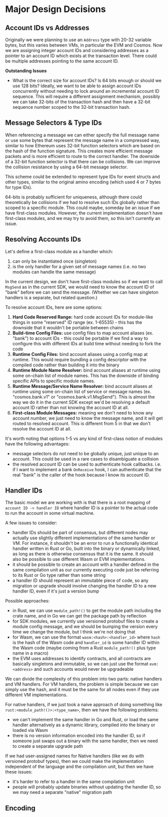 # Major Design Decisions

## Account IDs vs Addresses

Originally we were planning to use an `Address` type with 20-32 variable bytes,
but this varies between VMs, in particular the EVM and Cosmos.
Now we are assigning integer account IDs and considering addresses as a pointer
to an account ID which exists at the transaction level.
There could be multiple addresses pointing to the same account ID.

**Outstanding Issues**
* What is the correct size for account IDs? Is 64 bits enough or should we use 128 bits? Ideally, we want to be able to assign account IDs concurrently without needing to lock around an incremental account ID sequence. This will require a different assignment mechanism, possibly we can take 32-bits of the transaction hash and then have a 32-bit sequence number scoped to the 32-bit transaction hash.

## Message Selectors & Type IDs

When referencing a message we can either specify the full message name or use some bytes that represent the message name in a compressed way, similar to how Ethereum uses 32-bit function selectors which are based on the hash of the function signature.
This creates more efficient message packets
and is more efficient to route to the correct handler.
The downside of a 32-bit function selector is that there can be collisions.
We can improve the collision resistance by using a 64-bit message selector.

This scheme could be extended to represent type IDs for event structs and other types,
similar to the original amino encoding (which used 4 or 7 bytes for type IDs).

64-bits is probably sufficient for uniqueness, although there could theoretically be collisions if we had to resolve such IDs globally rather than scoped to a specific module. This could maybe, someday be an issue if we have first-class modules.
However, the current implementation doesn't have first-class modules, and we may try to avoid them, so this isn't currently an issue.

## Resolving Accounts IDs

Let's define a first-class module as a handler which:
1. can only be instantiated once (singleton)
2. is the only handler for a given set of message names (i.e. no two modules can handle the same message)

In the current design, we don't have first-class modules so if we want to call `MsgSend` as in the current SDK,
we would need to know the account ID of "bank" before we can send the message. (Whether we can have singleton
handlers is a separate, but related question.)

To resolve account IDs, here are some options:
1. **Hard Code Reserved Range:** hard code account IDs for module-like things in some "reserved" ID range (ex. 1-65535) - this has the downside that it wouldn't be portable between chains
2. **Build-time Config Files:** use config files to map account aliases (ex. "bank") to account IDs - this could be portable if we find a way to configure this with different IDs at build time without needing to fork the code
3. **Runtime Config Files:** bind account aliases using a config map at runtime. This would require bundling a config descriptor with the compiled code rather than building it into the binary
4. **Runtime Module Name Resolver:** bind account aliases at runtime using some on-chain list of module names. This has the downside of binding specific APIs to specific module names.
5. **Runtime Message/Service Name Resolver:** bind account aliases at runtime using some on-chain list of service or message names (ex. "cosmos.bank.v1" or "cosmos.bank.v1.MsgSend"). This is almost the way we do it in the current SDK except we'd be resolving a default account ID rather than not knowing the account ID at all.
6. **First-class Module Messages:** meaning we don't need to know any account number, we just need to know the message name, and it will get routed to resolved account. This is different from 5 in that we don't resolve the account ID at all.

It's worth noting that options 1-5 vs any kind of first-class notion of modules have the following advantages:
* message selectors do not need to be globally unique, just unique to an account. This could be used in a rare cases to disambiguate a collision
* the resolved account ID can be used to authenticate hook callbacks. i.e. if I want to implement a bank `OnReceive` hook, I can authenticate
that the real "bank" is the caller of the hook because I know its account ID.

## Handler IDs

The basic model we are working with is that there is a root mapping of `account ID -> handler ID`
where handler ID is a pointer to the actual code to run the account in some virtual machine.

A few issues to consider:
* handler IDs should be part of consensus, but different nodes may actually use slightly different
implementations of the same handler or VM.
For instance, it shouldn't be an error to run a functionally identical handler written in Rust or Go,
built into the binary or dynamically linked, as long as there is otherwise consensus that it is the same.
It should also be possible to use different Wasm or EVM implementations.
* it should be possible to create an account with a handler defined in the same compilation unit as our currently executing code just be referring to its Rust or Go type rather than some string
* a handler ID should represent an immutable piece of code, so any migration or upgrade should involve changing the handler ID to a new handler ID, even if it's just a version bump

Possible approaches:
* in Rust, we can use `module_path!()` to get the module path including the crate name, and in Go we can get the package path by reflection
* for SDK modules, we currently use versioned protobuf files to create a module config message, and we should be bumping the version every time we change the module, but I think we're not doing that
* for Wasm, we can use the format `wasm:<hash>:<handler_id>` where `hash` is the hash of the Wasm code and `handler_id` is some handler ID within the Wasm code (maybe coming from a Rust `module_path!()` plus type name in a macro)
* the EVM uses addresses to identify contracts, and all contracts are basically singletons and immutable, so we can just use the format `evm:<address>` and such accounts would never be upgradeable

We can divide the complexity of this problem into two parts: native handlers and VM handlers.
For VM handlers, the problem is simple because we can simply use the hash, and it must be the same for
all nodes even if they use different VM implementations.

For native handlers, if we just took a naive approach of doing something like `rust:<module_path!()>:<type_name>`, then
we have the following problems:
* we can't implement the same handler in Go and Rust, or load the same handler alternatively as a dynamic
library, compiled into the binary or loaded via Wasm
* there is no version information encoded into the handler ID, so if someone just swaps out a binary with
the same handler, then we need to create a separate upgrade path

If we had user-assigned names for Native handlers (like we do with versioned protobuf types), then
we could make the implementation independent of the language and the compilation unit, but then we have these
issues:
* it's harder to refer to a handler in the same compilation unit
* people will probably update binaries without updating the handler ID, so we may need a separate "native" migration path

## Encoding